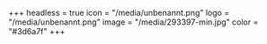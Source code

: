 +++
headless = true
icon = "/media/unbenannt.png"
logo = "/media/unbenannt.png"
image = "/media/293397-min.jpg"
color = "#3d6a7f"
+++

